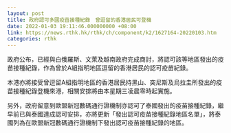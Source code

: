 ```yaml
---
layout: post
title: 政府認可多國疫苗接種紀錄　曾逗留的香港居民可登機
date: 2022-01-03 19:11:46.000000000 +08:00
link: https://news.rthk.hk/rthk/ch/component/k2/1627164-20220103.htm
categories: rthk
---
```


政府公布，已經與白俄羅斯、文萊及越南政府完成商討，將認可該等地區發出的疫苗接種紀錄，作為曾於A組指明地區逗留的香港居民的認可疫苗紀錄。

本港亦將接受曾逗留A組指明地區的香港居民持黑山、突尼斯及烏拉圭所發出的疫苗接種紀錄登機來港，相關安排將由本星期三凌晨零時起實施。

另外，政府留意到歐盟新冠數碼通行證機制亦認可了泰國發出的疫苗接種紀錄，繼早前已與泰國達成認可安排，亦將更新「發出認可疫苗接種紀錄地區名單」，將泰國列為在歐盟新冠數碼通行證機制下發出認可疫苗接種紀錄的地區。
